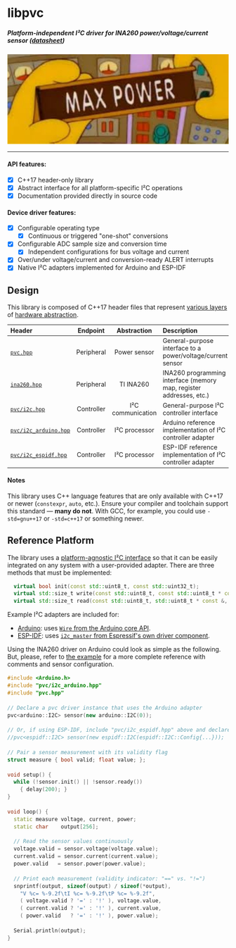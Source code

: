 # libpvc
##### Platform-independent I²C driver for INA260 power/voltage/current sensor ([datasheet](docs/ina260.pdf))

![MAX POWER](docs/max-power.jpg)

---

#### API features:
- [x] C++17 header-only library
- [x] Abstract interface for all platform-specific I²C operations
- [x] Documentation provided directly in source code
#### Device driver features:
- [x] Configurable operating type
  - [x] Continuous or triggered "one-shot" conversions
- [x] Configurable ADC sample size and conversion time
  - [x] Independent configurations for bus voltage and current
- [x] Over/under voltage/current and conversion-ready ALERT interrupts
- [X] Native I²C adapters implemented for Arduino and ESP-IDF

## Design

This library is composed of C++17 header files that represent [various layers](https://en.wikipedia.org/wiki/Abstraction_layer) of [hardware abstraction](https://en.wikipedia.org/wiki/Hardware_abstraction).

|Header|Endpoint|Abstraction|Description|
|:-----|:------:|:---------:|:----------|
|[`pvc.hpp`](include/pvc.hpp)|Peripheral|Power sensor|General-purpose interface to a power/voltage/current sensor|
|[`ina260.hpp`](include/ina260.hpp)|Peripheral|TI INA260|INA260 programming interface (memory map, register addresses, etc.)|
|[`pvc/i2c.hpp`](include/pvc/i2c.hpp)|Controller|I²C communication|General-purpose I²C controller interface|
|[`pvc/i2c_arduino.hpp`](include/pvc/i2c_arduino.hpp)|Controller|I²C processor|Arduino reference implementation of I²C controller adapter|
|[`pvc/i2c_espidf.hpp`](include/pvc/i2c_espidf.hpp)|Controller|I²C processor|ESP-IDF reference implementation of I²C controller adapter|

#### Notes

This library uses C++ language features that are only available with C++17 or newer (`constexpr`, `auto`, etc.). Ensure your compiler and toolchain support this standard — **many do not**. With GCC, for example, you could use `-std=gnu++17` or `-std=c++17` or something newer.

## Reference Platform

The library uses a [platform-agnostic I²C interface](include/pvc/i2c.hpp) so that it can be easily integrated on any system with a user-provided adapter. There are three methods that must be implemented:

```c++
  virtual bool init(const std::uint8_t, const std::uint32_t);
  virtual std::size_t write(const std::uint8_t, const std::uint8_t * const &, const std::size_t);
  virtual std::size_t read(const std::uint8_t, std::uint8_t * const &, const std::size_t);
```

Example I²C adapters are included for:
 - [Arduino](include/pvc/i2c_arduino.hpp): uses [`Wire` from the Arduino core API](https://www.arduino.cc/reference/en/language/functions/communication/wire/).
 - [ESP-IDF](include/pvc/i2c_espidf.hpp): uses [`i2c_master` from Espressif's own driver component](https://docs.espressif.com/projects/esp-idf/en/latest/esp32s3/api-reference/peripherals/i2c.html#api-reference).

Using the INA260 driver on Arduino could look as simple as the following. But, please, refer to [the example](examples/platformio/src/main.cpp) for a more complete reference with comments and sensor configuration.

```c++
#include <Arduino.h>
#include "pvc/i2c_arduino.hpp"
#include "pvc.hpp"

// Declare a pvc driver instance that uses the Arduino adapter
pvc<arduino::I2C> sensor(new arduino::I2C(0));

// Or, if using ESP-IDF, include "pvc/i2c_espidf.hpp" above and declare:
//pvc<espidf::I2C> sensor(new espidf::I2C(espidf::I2C::Config{...}));

// Pair a sensor measurement with its validity flag
struct measure { bool valid; float value; };

void setup() {
  while (!sensor.init() || !sensor.ready()) 
    { delay(200); }
}

void loop() {
  static measure voltage, current, power;
  static char    output[256];

  // Read the sensor values continuously
  voltage.valid = sensor.voltage(voltage.value);
  current.valid = sensor.current(current.value);
  power.valid   = sensor.power(power.value);

  // Print each measurement (validity indicator: "==" vs. "!=")
  snprintf(output, sizeof(output) / sizeof(*output),
    "V %c= %-9.2f\tI %c= %-9.2f\tP %c= %-9.2f",
    ( voltage.valid ? '=' : '!' ), voltage.value,
    ( current.valid ? '=' : '!' ), current.value,
    ( power.valid   ? '=' : '!' ), power.value);

  Serial.println(output);
}

```
